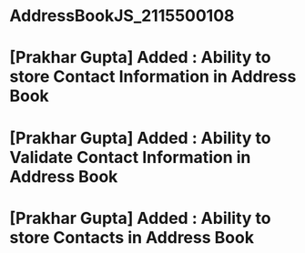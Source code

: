 # AddressBookJS_2115500108

# [Prakhar Gupta] Added : Ability to store Contact Information in Address Book 
# [Prakhar Gupta] Added : Ability to Validate Contact Information in Address Book 
# [Prakhar Gupta] Added : Ability to store Contacts in Address Book 